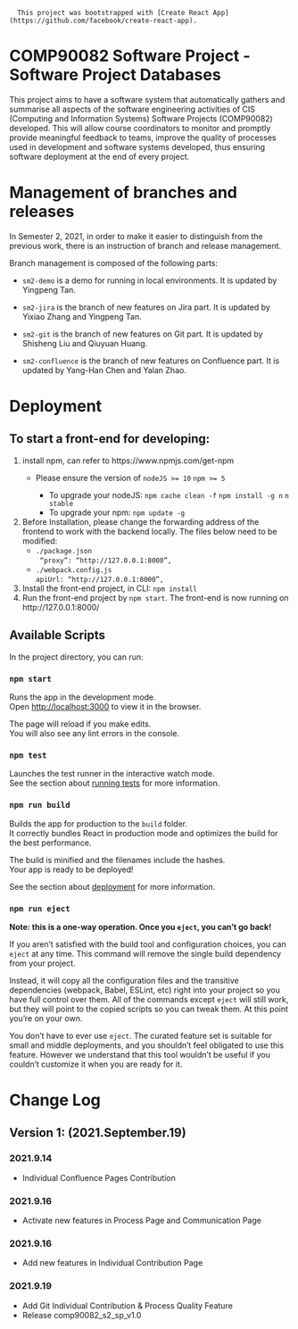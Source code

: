

      This project was bootstrapped with [Create React App](https://github.com/facebook/create-react-app).

# COMP90082 Software Project - Software Project Databases

This project aims to have a software system that automatically gathers and summarise all aspects of the software engineering activities of CIS (Computing and Information Systems) Software Projects (COMP90082) developed. This will allow course coordinators to monitor and promptly provide meaningful feedback to teams, improve the quality of processes used in development and software systems developed, thus ensuring software deployment at the end of every project.

# Management of branches and releases
In Semester 2, 2021, in order to make it easier to distinguish from the previous work, there is an instruction of branch and release management.

Branch management is composed of the following parts:

- <code>sm2-demo</code> is a demo for running in local environments. It is updated by Yingpeng Tan.

- <code>sm2-jira</code> is the branch of new features on Jira part. It is updated by Yixiao Zhang and Yingpeng Tan.

- <code>sm2-git</code> is the branch of new features on Git part. It is updated by Shisheng Liu and Qiuyuan Huang.

- <code>sm2-confluence</code> is the branch of new features on Confluence part. It is updated by Yang-Han Chen and Yalan Zhao.

# Deployment
## To start a front-end for developing:
<ol>
      <li>install npm, can refer to https://www.npmjs.com/get-npm</li>
      <ul>
       <li>Please ensure the version of <code>nodeJS >= 10</code> <code>npm >= 5</code></li>
       <ul>
           <li>To upgrade your nodeJS: <code>npm cache clean -f</code> <code>npm install -g n</code> <code>n stable</code></li>
             <li>To upgrade your npm: <code>npm update -g</code></li>
       </ul>
      </ul>
      <li>Before Installation, please change the forwarding address of the frontend to work with the backend locally. The files below need to be modified:
            <ul>
                  <li><code>./package.json</code><br><code> “proxy”: “http://127.0.0.1:8000”,</code></li>
                  <li><code>./webpack.config.js</code><br><code>apiUrl: “http://127.0.0.1:8000”,</code></li>
            </ul>      
      <li>Install the front-end project, in CLI:  <code>npm install</code></li>   
      <li>Run the front-end project by <code>npm start</code>.  The front-end is now running on http://127.0.0.1:8000/ </li> 
</ol>
  
## Available Scripts

In the project directory, you can run:

### `npm start`

Runs the app in the development mode.<br />
Open [http://localhost:3000](http://localhost:3000) to view it in the browser.

The page will reload if you make edits.<br />
You will also see any lint errors in the console.

### `npm test`

Launches the test runner in the interactive watch mode.<br />
See the section about [running tests](https://facebook.github.io/create-react-app/docs/running-tests) for more information.

### `npm run build`

Builds the app for production to the `build` folder.<br />
It correctly bundles React in production mode and optimizes the build for the best performance.

The build is minified and the filenames include the hashes.<br />
Your app is ready to be deployed!

See the section about [deployment](https://facebook.github.io/create-react-app/docs/deployment) for more information.

### `npm run eject`

**Note: this is a one-way operation. Once you `eject`, you can’t go back!**

If you aren’t satisfied with the build tool and configuration choices, you can `eject` at any time. This command will remove the single build dependency from your project.

Instead, it will copy all the configuration files and the transitive dependencies (webpack, Babel, ESLint, etc) right into your project so you have full control over them. All of the commands except `eject` will still work, but they will point to the copied scripts so you can tweak them. At this point you’re on your own.

You don’t have to ever use `eject`. The curated feature set is suitable for small and middle deployments, and you shouldn’t feel obligated to use this feature. However we understand that this tool wouldn’t be useful if you couldn’t customize it when you are ready for it.

# Change Log
## Version 1: (2021.September.19)
### 2021.9.14
* Individual Confluence Pages Contribution
### 2021.9.16
* Activate new features in Process Page and Communication Page
### 2021.9.16
* Add new features in Individual Contribution Page
### 2021.9.19
* Add Git Individual Contribution & Process Quality Feature
* Release comp90082_s2_sp_v1.0
